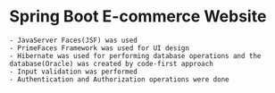 # Spring Boot E-commerce Website

    - JavaServer Faces(JSF) was used
    - PrimeFaces Framework was used for UI design
    - Hibernate was used for performing database operations and the database(Oracle) was created by code-first approach
    - Input validation was performed
    - Authentication and Authorization operations were done
